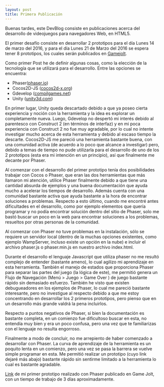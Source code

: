 ```yaml
---
layout: post
title: Primera Publicación
---
```

Buenas tardes, este DevBlog consiste en publicaciones acerca del desarrollo de videojuegos para navegadores Web, en HTML5.
 
El primer desafío consiste en desarrollar 2 prototipos para el día Lunes 14 de marzo del 2016, y para el día Lunes 21 de Marzo del 2016 se espera tener 8 prototipos, los cuales serán  publicados en [Gamejolt](http://gamejolt.com/). 

Como primer Post he de definir algunas cosas, como la elección de la tecnología que se utilizará para el desarrollo. Entre las opciones se encuentra:

* Phaser([phaser.io](http://phaser.io/))
* Cocos2D-JS ([cocos2d-x.org](http://www.cocos2d-x.org/wiki/Cocos2d-JS))
* Gdevelop ([compilgames.net](http://compilgames.net))
* Unity ([unity3d.com](https://unity3d.com/))

En primer lugar, Unity queda descartado debido a que ya poseo cierta experiencia y noción con la herramienta y la idea es explorar un completamente nueva. Luego, Gdevelop no despertó mi interés debido al parentesco con Construct 2 (en términos de interfaz) y en mi poca experiencia con Construct 2 no fue muy agradable, por lo cual no intente investigar mucho acerca de esta herramienta y debido al escaso tiempo la descarte. Cocos2D-JS me pareció una herramienta bastante buena, con una comunidad activa (de acuerdo a lo poco que alcance a investigar) pero, debido a temas de tiempo no pude utilizarla para el desarrollo de uno de los 2 prototipos (esta era mi intención en un principio), así que finalmente me decante por Phaser.

Al comenzar con el desarrollo del primer prototipo tenía dos posibilidades trabajar con Cocos o Phaser, que eran las dos herramientas que más llamaron mi atención, utilice Phaser finalmente debido a que tiene una cantidad absurda de ejemplos y una buena documentación que ayuda mucho a acelerar los tiempos de desarrollo. Además cuenta con una comunidad bastante activa que ayuda bastante a la hora de encontrar soluciones a problemas. Respecto a esto último, cuando me encontré antes dificultades en el desarrollo, como por ejemplo elementos que quería programar y no podía encontrar solución dentro del sitio de Phaser, solo me bastó buscar un poco en la web para encontrar soluciones a los problemas, resueltos por otras personas de la comunidad.

Al comenzar con Phaser no tuve problemas en la instalación, sólo se requiere un servidor local (dentro de la muchas opciones existentes, como ejemplo WampServer, incluso existe un opción en la nube) e incluir el archivo phaser.js o phaser.min.js en nuestro archivo index.html.

Durante el desarrollo el lenguaje Javascript que utiliza phaser no me resultó complejo de entender (bastante ameno), lo cual agilizo mi aprendizaje en esta herramienta. También el manejo de estados que proporciona Phaser para separar las partes del juego (la lógica de este), me permitió genera un Flujo de Navegación (Menú > Juego > Game Over ) de juego bastante rápido sin demasiado esfuerzo. También he visto que existen debugueadores en los ejemplos de Phaser, lo cual me pareció bastante interesante, pero no investigue al respecto debido a que me estoy concentrando en desarrollar los 2 primeros prototipos, pero pienso que en un desarrollo más grande valdrá la pena incluirlos.

Respecto a puntos  negativos de Phaser, si bien la documentación es bastante completa, en un comienzo fue dificultoso buscar en esta, no entendía muy bien y era un poco confusa, pero una vez que te familiarizas con el lenguaje no resulta engorroso.

Finalmente a modo de concluir, no me arrepiento de haber comenzado a desarrollar con Phaser. La curva de aprendizaje de la herramienta es un poquito lenta en un comienzo, pero una vez se pasa la barrera se vuelve simple programar en esta. Me permitió realizar un prototipo (cuyo link dejaré más abajo) bastante rápido sin sentirme limitado a la herramienta lo cual es bastante agradable.

[Link](http://gamejolt.com/games/prototype-1/133081) de mi primer prototipo realizado con Phaser publicado en Game Jolt, con un tiempo de trabajo de 3 días aproximadamente.